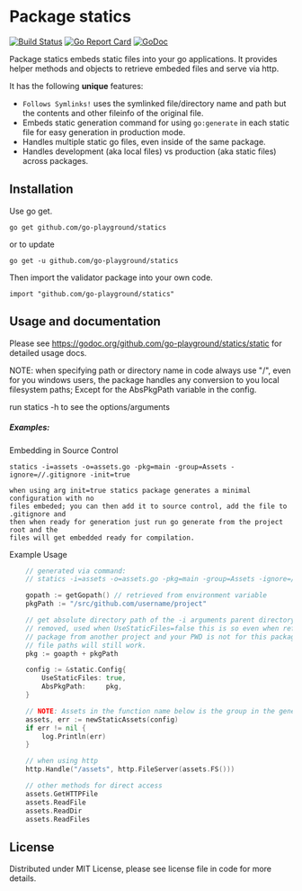 Package statics
===============

[![Build Status](https://semaphoreci.com/api/v1/projects/1b97afa9-77f3-43ff-ad26-749958500745/601363/badge.svg)](https://semaphoreci.com/joeybloggs/statics)
[![Go Report Card](http://goreportcard.com/badge/go-playground/statics)](http://goreportcard.com/report/go-playground/statics)
[![GoDoc](https://godoc.org/github.com/go-playground/statics/static?status.svg)](https://godoc.org/github.com/go-playground/statics/static)

Package statics embeds static files into your go applications. It provides helper methods and objects to retrieve embeded files and serve via http.

It has the following **unique** features:

-   ```Follows Symlinks!``` uses the symlinked file/directory name and path but the contents and other fileinfo of the original file.
-   Embeds static generation command for using ```go:generate``` in each static file for easy generation in production mode.
-   Handles multiple static go files, even inside of the same package.
-   Handles development (aka local files) vs production (aka static files) across packages.

Installation
------------
Use go get.

	go get github.com/go-playground/statics

or to update

	go get -u github.com/go-playground/statics

Then import the validator package into your own code.

	import "github.com/go-playground/statics"

Usage and documentation
------

Please see https://godoc.org/github.com/go-playground/statics/static for detailed usage docs.

NOTE: when specifying path or directory name in code always use "/", even for you windows users,
     the package handles any conversion to you local filesystem paths; Except for the AbsPkgPath
     variable in the config.

run statics -h to see the options/arguments

##### Examples:

Embedding in Source Control

	statics -i=assets -o=assets.go -pkg=main -group=Assets -ignore=//.gitignore -init=true

	when using arg init=true statics package generates a minimal configuration with no 
	files embeded; you can then add it to source control, add the file to .gitignore and 
	then when ready for generation just run go generate from the project root and the 
	files will get embedded ready for compilation.

Example Usage
```go
	// generated via command: 
	// statics -i=assets -o=assets.go -pkg=main -group=Assets -ignore=//.gitignore

	gopath := getGopath() // retrieved from environment variable
	pkgPath := "/src/github.com/username/project"

	// get absolute directory path of the -i arguments parent directory + any prefix 
	// removed, used when UseStaticFiles=false this is so even when referencing this 
	// package from another project and your PWD is not for this package anymore the 
	// file paths will still work.
	pkg := goapth + pkgPath

	config := &static.Config{
		UseStaticFiles: true,
		AbsPkgPath:     pkg,
	}

	// NOTE: Assets in the function name below is the group in the generation command
	assets, err := newStaticAssets(config)
	if err != nil {
		log.Println(err)
	}

	// when using http
	http.Handle("/assets", http.FileServer(assets.FS()))

	// other methods for direct access
	assets.GetHTTPFile
	assets.ReadFile
	assets.ReadDir
	assets.ReadFiles
```

License
------
Distributed under MIT License, please see license file in code for more details.
